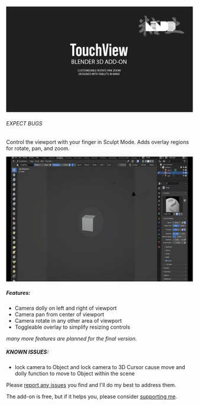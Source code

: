 ![touch view header](/docs/header.jpg?raw=true)

###### _EXPECT BUGS_

Control the viewport with your finger in Sculpt Mode. Adds overlay regions for rotate, pan, and zoom.

![demo gif](/docs/demo.gif?raw=true)

##### Features:

- Camera dolly on left and right of viewport
- Camera pan from center of viewport
- Camera rotate in any other area of viewport
- Toggleable overlay to simplify resizing controls

*many more features are planned for the final version.*

##### KNOWN ISSUES:

- lock camera to Object and lock camera to 3D Cursor cause move and dolly function to move to Object within the scene

Please [report any issues](https://github.com/nendotools/touchview/issues) you find and I'll do my best to address them.

The add-on is free, but if it helps you, please consider [supporting me](https://nendo.gumroad.com/l/touchview).
